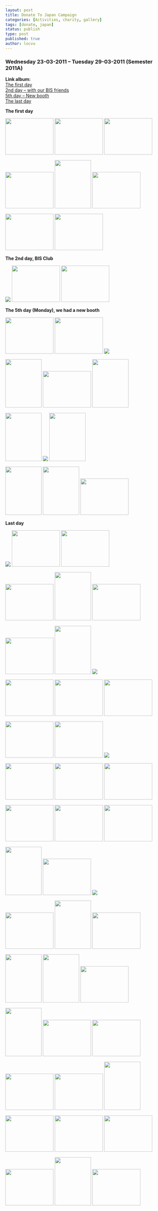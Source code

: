 ```yaml
---
layout: post
title: Donate To Japan Campaign
categories: [Activities, charity, gallery]
tags: [donate, japan]
status: publish
type: post
published: true
author: locvu
---
```


>

<h3>Wednesday 23-03-2011 – Tuesday 29-03-2011 (Semester 2011A)</h3>
<p><strong>Link album:</strong><br>
  <a href="http://img713.imageshack.us/g/img0905k.jpg/" target="_blank">The first day</a><br>
  <a href="http://img851.imageshack.us/g/img0908s.jpg/" target="_blank">2nd day – with our BIS friends</a><br>
  <a href="http://img263.imageshack.us/g/img0936c.jpg/" target="_blank">5th day – New booth</a><br>
  <a href="http://img703.imageshack.us/g/img0946j.jpg/" target="_blank">The last day</a></p>
<p><strong>The first day</strong></p>
<p><a href="http://i1.wp.com/img847.imageshack.us/i/img0892f.jpg/" target="_blank"><img src="http://i2.wp.com/img847.imageshack.us/img847/7858/img0892f.th.jpg?w=940" border="0" width="150" height="113"></a> <a href="http://i0.wp.com/img560.imageshack.us/i/img0893c.jpg/" target="_blank"><img src="http://i1.wp.com/img560.imageshack.us/img560/1148/img0893c.th.jpg?w=940" border="0" width="150" height="113"></a> <a href="http://i0.wp.com/img841.imageshack.us/i/img0895v.jpg/" target="_blank"><img src="http://i1.wp.com/img841.imageshack.us/img841/9664/img0895v.th.jpg?w=940" border="0" width="150" height="113"></a></p>
<p><a href="http://i2.wp.com/img694.imageshack.us/i/img0900n.jpg/" target="_blank"><img src="http://i0.wp.com/img694.imageshack.us/img694/96/img0900n.th.jpg?w=940" border="0" width="150" height="113"></a> <a href="http://i1.wp.com/img683.imageshack.us/i/img0901l.jpg/" target="_blank"><img src="http://i0.wp.com/img683.imageshack.us/img683/305/img0901l.th.jpg?w=940" border="0" width="113" height="150"></a> <a href="http://i1.wp.com/img204.imageshack.us/i/img0902ew.jpg/" target="_blank"><img src="http://i2.wp.com/img204.imageshack.us/img204/4628/img0902ew.th.jpg?w=940" border="0" width="150" height="113"></a></p>
<p><a href="http://i1.wp.com/img849.imageshack.us/i/img0904j.jpg/" target="_blank"><img src="http://i2.wp.com/img849.imageshack.us/img849/4800/img0904j.th.jpg?w=940" border="0" width="150" height="113"></a> <a href="http://i2.wp.com/img713.imageshack.us/i/img0905k.jpg/" target="_blank"><img src="http://i2.wp.com/img713.imageshack.us/img713/8861/img0905k.th.jpg?w=940" border="0" width="150" height="113"></a><br>
</p>
<p><strong>The 2nd day, BIS Club</strong></p>
<p><a href="http://i0.wp.com/img851.imageshack.us/i/img0908s.jpg/" target="_blank"><img src="http://i0.wp.com/img851.imageshack.us/img851/3298/img0908s.th.jpg?w=940" border="0" data-recalc-dims="1"></a> <a href="http://i1.wp.com/img189.imageshack.us/i/img0909z.jpg/" target="_blank"><img src="http://i0.wp.com/img189.imageshack.us/img189/4779/img0909z.th.jpg?w=940" border="0" width="150" height="113"></a> <a href="http://i2.wp.com/img861.imageshack.us/i/img0910vo.jpg/" target="_blank"><img src="http://i1.wp.com/img861.imageshack.us/img861/2361/img0910vo.th.jpg?w=940" border="0" width="150" height="113"></a><br>
</p>
<p><strong>The 5th day (Monday), we had a new booth</strong></p>
<p><a href="http://i0.wp.com/img824.imageshack.us/i/img0913l.jpg/" target="_blank"><img src="http://i1.wp.com/img824.imageshack.us/img824/3147/img0913l.th.jpg?w=940" border="0" width="150" height="113"></a> <a href="http://i2.wp.com/img861.imageshack.us/i/img0915v.jpg/" target="_blank"><img src="http://i2.wp.com/img861.imageshack.us/img861/8917/img0915v.th.jpg?w=940" border="0" width="150" height="113"></a> <a href="http://i2.wp.com/img121.imageshack.us/i/img0918e.jpg/" target="_blank"><img src="http://i2.wp.com/img121.imageshack.us/img121/6073/img0918e.th.jpg?w=940" border="0" data-recalc-dims="1"></a></p>
<p><a href="http://i1.wp.com/img194.imageshack.us/i/img0921co.jpg/" target="_blank"><img src="http://i2.wp.com/img194.imageshack.us/img194/8651/img0921co.th.jpg?w=940" border="0" width="113" height="150"></a> <a href="http://i0.wp.com/img62.imageshack.us/i/img0922m.jpg/" target="_blank"><img src="http://i1.wp.com/img62.imageshack.us/img62/5369/img0922m.th.jpg?w=940" border="0" width="150" height="113"></a> <a href="http://i0.wp.com/img860.imageshack.us/i/img0924r.jpg/" target="_blank"><img src="http://i1.wp.com/img860.imageshack.us/img860/2729/img0924r.th.jpg?w=940" border="0" width="113" height="150"></a></p>
<p><a href="http://i2.wp.com/img190.imageshack.us/i/img0928jt.jpg/" target="_blank"><img src="http://i2.wp.com/img190.imageshack.us/img190/2746/img0928jt.th.jpg?w=940" border="0" width="113" height="150"></a> <a href="http://i0.wp.com/img109.imageshack.us/i/img0929rp.jpg/" target="_blank"><img src="http://i0.wp.com/img109.imageshack.us/img109/8191/img0929rp.th.jpg?w=940" border="0" data-recalc-dims="1"></a> <a href="http://i1.wp.com/img835.imageshack.us/i/img0931k.jpg/" target="_blank"><img src="http://i2.wp.com/img835.imageshack.us/img835/3762/img0931k.th.jpg?w=940" border="0" width="113" height="150"></a></p>
<p><a href="http://i0.wp.com/img847.imageshack.us/i/img0933c.jpg/" target="_blank"><img src="http://i0.wp.com/img847.imageshack.us/img847/7789/img0933c.th.jpg?w=940" border="0" width="113" height="150"></a> <a href="http://i1.wp.com/img825.imageshack.us/i/img0935e.jpg/" target="_blank"><img src="http://i1.wp.com/img825.imageshack.us/img825/111/img0935e.th.jpg?w=940" border="0" width="113" height="150"></a> <a href="http://i2.wp.com/img263.imageshack.us/i/img0936c.jpg/" target="_blank"><img src="http://i0.wp.com/img263.imageshack.us/img263/1622/img0936c.th.jpg?w=940" border="0" width="150" height="113"></a><br>
</p>
<p><strong>Last day</strong></p>
<p><a href="http://i2.wp.com/img696.imageshack.us/i/img0938er.jpg/" target="_blank"><img src="http://i0.wp.com/img696.imageshack.us/img696/430/img0938er.th.jpg?w=940" border="0" data-recalc-dims="1"></a> <a href="http://i0.wp.com/img703.imageshack.us/i/img0946j.jpg/" target="_blank"><img src="http://i0.wp.com/img703.imageshack.us/img703/9738/img0946j.th.jpg?w=940" border="0" width="150" height="113"></a> <a href="http://i1.wp.com/img862.imageshack.us/i/img0947k.jpg/" target="_blank"><img src="http://i0.wp.com/img862.imageshack.us/img862/7130/img0947k.th.jpg?w=940" border="0" width="150" height="113"></a></p>
<p><a href="http://i0.wp.com/img135.imageshack.us/i/img0948z.jpg/" target="_blank"><img src="http://i0.wp.com/img135.imageshack.us/img135/2994/img0948z.th.jpg?w=940" border="0" width="150" height="113"></a> <a href="http://i1.wp.com/img849.imageshack.us/i/img0950z.jpg/" target="_blank"><img src="http://i0.wp.com/img849.imageshack.us/img849/9375/img0950z.th.jpg?w=940" border="0" width="113" height="150"></a> <a href="http://i1.wp.com/img59.imageshack.us/i/img0952ac.jpg/" target="_blank"><img src="http://i1.wp.com/img59.imageshack.us/img59/6466/img0952ac.th.jpg?w=940" border="0" width="150" height="113"></a></p>
<p><a href="http://i2.wp.com/img687.imageshack.us/i/img0953ho.jpg/" target="_blank"><img src="http://i1.wp.com/img687.imageshack.us/img687/3200/img0953ho.th.jpg?w=940" border="0" width="150" height="113"></a> <a href="http://i2.wp.com/img135.imageshack.us/i/img0954e.jpg/" target="_blank"><img src="http://i1.wp.com/img135.imageshack.us/img135/5558/img0954e.th.jpg?w=940" border="0" width="113" height="150"></a> <a href="http://i0.wp.com/img215.imageshack.us/i/img0957u.jpg/" target="_blank"><img src="http://i1.wp.com/img215.imageshack.us/img215/8879/img0957u.th.jpg?w=940" border="0" data-recalc-dims="1"></a></p>
<p><a href="http://i0.wp.com/img641.imageshack.us/i/img0965o.jpg/" target="_blank"><img src="http://i2.wp.com/img641.imageshack.us/img641/9266/img0965o.th.jpg?w=940" border="0" width="150" height="113"></a> <a href="http://i0.wp.com/img683.imageshack.us/i/img0971d.jpg/" target="_blank"><img src="http://i2.wp.com/img683.imageshack.us/img683/9070/img0971d.th.jpg?w=940" border="0" width="150" height="113"></a> <a href="http://i1.wp.com/img189.imageshack.us/i/img0975q.jpg/" target="_blank"><img src="http://i0.wp.com/img189.imageshack.us/img189/4021/img0975q.th.jpg?w=940" border="0" width="150" height="113"></a></p>
<p><a href="http://i2.wp.com/img541.imageshack.us/i/img0976ah.jpg/" target="_blank"><img src="http://i0.wp.com/img541.imageshack.us/img541/22/img0976ah.th.jpg?w=940" border="0" width="150" height="113"></a> <a href="http://i2.wp.com/img263.imageshack.us/i/img0978g.jpg/" target="_blank"><img src="http://i2.wp.com/img263.imageshack.us/img263/913/img0978g.th.jpg?w=940" border="0" width="150" height="113"></a> <a href="http://i1.wp.com/img52.imageshack.us/i/img0979qz.jpg/" target="_blank"><img src="http://i0.wp.com/img52.imageshack.us/img52/2761/img0979qz.th.jpg?w=940" border="0" data-recalc-dims="1"></a></p>
<p><a href="http://i0.wp.com/img806.imageshack.us/i/img0980o.jpg/" target="_blank"><img src="http://i2.wp.com/img806.imageshack.us/img806/2543/img0980o.th.jpg?w=940" border="0" width="150" height="113"></a> <a href="http://i1.wp.com/img823.imageshack.us/i/img0982n.jpg/" target="_blank"><img src="http://i1.wp.com/img823.imageshack.us/img823/6139/img0982n.th.jpg?w=940" border="0" width="150" height="113"></a> <a href="http://i1.wp.com/img194.imageshack.us/i/img0983vv.jpg/" target="_blank"><img src="http://i1.wp.com/img194.imageshack.us/img194/7268/img0983vv.th.jpg?w=940" border="0" width="150" height="113"></a></p>
<p><a href="http://i2.wp.com/img854.imageshack.us/i/img0984u.jpg/" target="_blank"><img src="http://i1.wp.com/img854.imageshack.us/img854/151/img0984u.th.jpg?w=940" border="0" width="150" height="113"></a> <a href="http://i2.wp.com/img829.imageshack.us/i/img0987vq.jpg/" target="_blank"><img src="http://i2.wp.com/img829.imageshack.us/img829/4919/img0987vq.th.jpg?w=940" border="0" width="150" height="113"></a> <a href="http://i2.wp.com/img88.imageshack.us/i/img0988ur.jpg/" target="_blank"><img src="http://i0.wp.com/img88.imageshack.us/img88/120/img0988ur.th.jpg?w=940" border="0" width="150" height="113"></a></p>
<p><a href="http://i2.wp.com/img141.imageshack.us/i/img0990an.jpg/" target="_blank"><img src="http://i1.wp.com/img141.imageshack.us/img141/676/img0990an.th.jpg?w=940" border="0" width="113" height="150"></a> <a href="http://i2.wp.com/img835.imageshack.us/i/img0992o.jpg/" target="_blank"><img src="http://i1.wp.com/img835.imageshack.us/img835/422/img0992o.th.jpg?w=940" border="0" width="150" height="113"></a> <a href="http://i0.wp.com/img140.imageshack.us/i/img0993tx.jpg/" target="_blank"><img src="http://i2.wp.com/img140.imageshack.us/img140/7459/img0993tx.th.jpg?w=940" border="0" data-recalc-dims="1"></a></p>
<p><a href="http://i0.wp.com/img830.imageshack.us/i/img0994u.jpg/" target="_blank"><img src="http://i1.wp.com/img830.imageshack.us/img830/1245/img0994u.th.jpg?w=940" border="0" width="150" height="113"></a> <a href="http://i0.wp.com/img840.imageshack.us/i/img0995i.jpg/" target="_blank"><img src="http://i1.wp.com/img840.imageshack.us/img840/8360/img0995i.th.jpg?w=940" border="0" width="113" height="150"></a> <a href="http://i2.wp.com/img843.imageshack.us/i/img0997l.jpg/" target="_blank"><img src="http://i2.wp.com/img843.imageshack.us/img843/9262/img0997l.th.jpg?w=940" border="0" width="150" height="113"></a></p>
<p><a href="http://i0.wp.com/img33.imageshack.us/i/img1000qs.jpg/" target="_blank"><img src="http://i2.wp.com/img33.imageshack.us/img33/6361/img1000qs.th.jpg?w=940" border="0" width="113" height="150"></a> <a href="http://i0.wp.com/img130.imageshack.us/i/img1001il.jpg/" target="_blank"><img src="http://i1.wp.com/img130.imageshack.us/img130/3536/img1001il.th.jpg?w=940" border="0" width="113" height="150"></a> <a href="http://i2.wp.com/img43.imageshack.us/i/img1002t.jpg/" target="_blank"><img src="http://i0.wp.com/img43.imageshack.us/img43/6421/img1002t.th.jpg?w=940" border="0" width="150" height="113"></a></p>
<p><a href="http://i0.wp.com/img200.imageshack.us/i/img1003h.jpg/" target="_blank"><img src="http://i1.wp.com/img200.imageshack.us/img200/9012/img1003h.th.jpg?w=940" border="0" width="113" height="150"></a> <a href="http://i0.wp.com/img857.imageshack.us/i/img1004s.jpg/" target="_blank"><img src="http://i2.wp.com/img857.imageshack.us/img857/3421/img1004s.th.jpg?w=940" border="0" width="150" height="113"></a> <a href="http://i1.wp.com/img838.imageshack.us/i/img1005g.jpg/" target="_blank"><img src="http://i0.wp.com/img838.imageshack.us/img838/6350/img1005g.th.jpg?w=940" border="0" width="150" height="113"></a></p>
<p><a href="http://i0.wp.com/img690.imageshack.us/i/img1006j.jpg/" target="_blank"><img src="http://i1.wp.com/img690.imageshack.us/img690/651/img1006j.th.jpg?w=940" border="0" width="150" height="113"></a> <a href="http://i2.wp.com/img31.imageshack.us/i/img1008zn.jpg/" target="_blank"><img src="http://i1.wp.com/img31.imageshack.us/img31/3162/img1008zn.th.jpg?w=940" border="0" width="150" height="113"></a> <a href="http://i1.wp.com/img153.imageshack.us/i/img1009o.jpg/" target="_blank"><img src="http://i0.wp.com/img153.imageshack.us/img153/3171/img1009o.th.jpg?w=940" border="0" width="113" height="150"></a></p>
<p><a href="http://i0.wp.com/img145.imageshack.us/i/img1010jb.jpg/" target="_blank"><img src="http://i0.wp.com/img145.imageshack.us/img145/1997/img1010jb.th.jpg?w=940" border="0" width="150" height="113"></a> <a href="http://i0.wp.com/img203.imageshack.us/i/img1012o.jpg/" target="_blank"><img src="http://i2.wp.com/img203.imageshack.us/img203/2815/img1012o.th.jpg?w=940" border="0" width="150" height="113"></a> <a href="http://i1.wp.com/img545.imageshack.us/i/img1014w.jpg/" target="_blank"><img src="http://i0.wp.com/img545.imageshack.us/img545/6774/img1014w.th.jpg?w=940" border="0" width="150" height="113"></a></p>
<p><a href="http://i1.wp.com/img545.imageshack.us/i/img1014w.jpg/" target="_blank"><img src="http://i0.wp.com/img545.imageshack.us/img545/6774/img1014w.th.jpg?w=940" border="0" width="150" height="113"></a> <a href="http://i2.wp.com/img69.imageshack.us/i/img1017i.jpg/" target="_blank"><img src="http://i0.wp.com/img69.imageshack.us/img69/9418/img1017i.th.jpg?w=940" border="0" width="113" height="150"></a> <a href="http://i0.wp.com/img202.imageshack.us/i/img1018kz.jpg/" target="_blank"><img src="http://i2.wp.com/img202.imageshack.us/img202/2594/img1018kz.th.jpg?w=940" border="0" width="150" height="113"></a></p>
